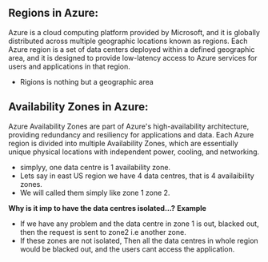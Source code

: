 ## Regions in Azure:
Azure is a cloud computing platform provided by Microsoft, and it is globally distributed across multiple geographic locations known as regions. Each Azure region is a set of data centers deployed within a defined geographic area, and it is designed to provide low-latency access to Azure services for users and applications in that region.
- Rigions is nothing but a geographic area

## Availability Zones in Azure:
Azure Availability Zones are part of Azure's high-availability architecture, providing redundancy and resiliency for applications and data. Each Azure region is divided into multiple Availability Zones, which are essentially unique physical locations with independent power, cooling, and networking.
- simplyy, one data centre is 1 availability zone.
- Lets say in east US region we have 4 data centres, that is 4 availaibility zones.
- We will called them simply like zone 1 zone 2.

**Why is it imp to have the data centres isolated…?**
**Example**
- If we have any problem and the data centre in zone 1 is out, blacked out, then the request is sent to zone2 i.e another zone.
- If these zones are not isolated, Then all the data centres in whole region would be blacked out, and the users cant access the application.

